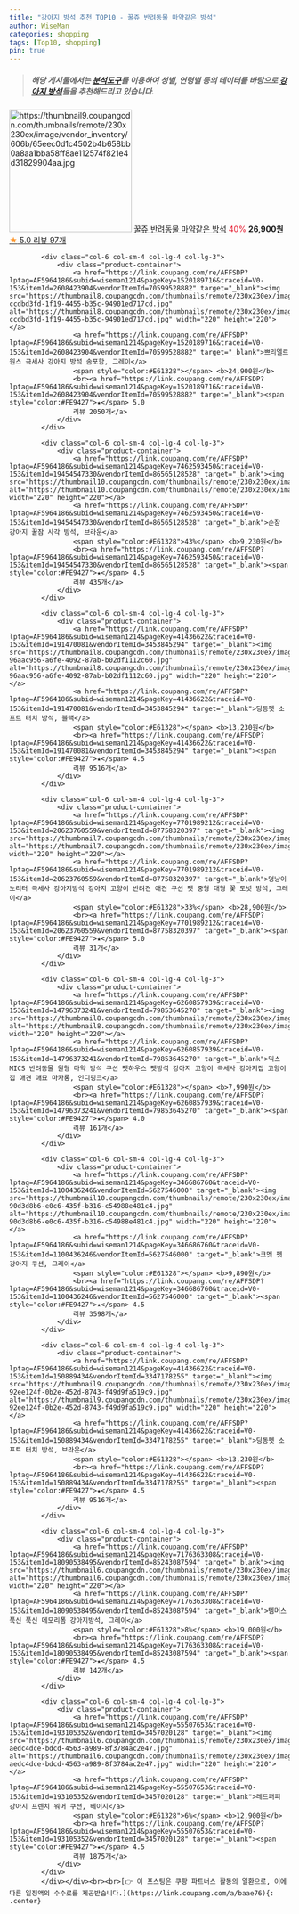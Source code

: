 ```yaml
---
title: "강아지 방석 추천 TOP10 - 꿀쥬 반려동물 마약같은 방석"
author: WiseMan
categories: shopping
tags: [Top10, shopping]
pin: true
---
```


> ##### 해당 게시물에서는 [**분석도구**](https://itemscout.io/)를 이용하여 **성별**, **연령별** 등의 데이터를 바탕으로 [**강아지 방석**](https://link.coupang.com/a/baae76)들을 추천해드리고 있습니다.
<div class="container"><div class="row">
            <div class="col-6 col-sm-4 col-lg-4 col-lg-3">
                <div class="product-container">
                    <a href="https://link.coupang.com/re/AFFSDP?lptag=AF5964186&subid=wiseman1214&pageKey=7706461980&traceid=V0-153&itemId=20646553180&vendorItemId=87669084995" target="_blank"><img src="https://thumbnail9.coupangcdn.com/thumbnails/remote/230x230ex/image/vendor_inventory/606b/65eec0d1c4502b4b658bb0a8aa1bba58ff8ae112574f821e4d31829904aa.jpg" alt="https://thumbnail9.coupangcdn.com/thumbnails/remote/230x230ex/image/vendor_inventory/606b/65eec0d1c4502b4b658bb0a8aa1bba58ff8ae112574f821e4d31829904aa.jpg" width="220" height="220"></a>
                    <a href="https://link.coupang.com/re/AFFSDP?lptag=AF5964186&subid=wiseman1214&pageKey=7706461980&traceid=V0-153&itemId=20646553180&vendorItemId=87669084995" target="_blank">꿀쥬 반려동물 마약같은 방석</a>
                    <span style="color:#E61328">40%</span> <b>26,900원</b>
                    <br><a href="https://link.coupang.com/re/AFFSDP?lptag=AF5964186&subid=wiseman1214&pageKey=7706461980&traceid=V0-153&itemId=20646553180&vendorItemId=87669084995" target="_blank"><span style="color:#FE9427">★</span> 5.0
                    리뷰 97개</a>
                </div>
            </div>
            
            <div class="col-6 col-sm-4 col-lg-4 col-lg-3">
                <div class="product-container">
                    <a href="https://link.coupang.com/re/AFFSDP?lptag=AF5964186&subid=wiseman1214&pageKey=1520189716&traceid=V0-153&itemId=2608423904&vendorItemId=70599528882" target="_blank"><img src="https://thumbnail8.coupangcdn.com/thumbnails/remote/230x230ex/image/retail/images/283867546796568-ccdbd3fd-1f19-4455-b35c-94901ed717cd.jpg" alt="https://thumbnail8.coupangcdn.com/thumbnails/remote/230x230ex/image/retail/images/283867546796568-ccdbd3fd-1f19-4455-b35c-94901ed717cd.jpg" width="220" height="220"></a>
                    <a href="https://link.coupang.com/re/AFFSDP?lptag=AF5964186&subid=wiseman1214&pageKey=1520189716&traceid=V0-153&itemId=2608423904&vendorItemId=70599528882" target="_blank">쁘리엘르 원스 극세사 강아지 방석 솜포함, 그레이</a>
                    <span style="color:#E61328"></span> <b>24,900원</b>
                    <br><a href="https://link.coupang.com/re/AFFSDP?lptag=AF5964186&subid=wiseman1214&pageKey=1520189716&traceid=V0-153&itemId=2608423904&vendorItemId=70599528882" target="_blank"><span style="color:#FE9427">★</span> 5.0
                    리뷰 2050개</a>
                </div>
            </div>
            
            <div class="col-6 col-sm-4 col-lg-4 col-lg-3">
                <div class="product-container">
                    <a href="https://link.coupang.com/re/AFFSDP?lptag=AF5964186&subid=wiseman1214&pageKey=7462593450&traceid=V0-153&itemId=19454547330&vendorItemId=86565128528" target="_blank"><img src="https://thumbnail10.coupangcdn.com/thumbnails/remote/230x230ex/image/rs_quotation_api/lscimobv/e39b0dace7a74496940eb87fec847e12.jpg" alt="https://thumbnail10.coupangcdn.com/thumbnails/remote/230x230ex/image/rs_quotation_api/lscimobv/e39b0dace7a74496940eb87fec847e12.jpg" width="220" height="220"></a>
                    <a href="https://link.coupang.com/re/AFFSDP?lptag=AF5964186&subid=wiseman1214&pageKey=7462593450&traceid=V0-153&itemId=19454547330&vendorItemId=86565128528" target="_blank">순잠 강아지 꿀잠 사각 방석, 브라운</a>
                    <span style="color:#E61328">43%</span> <b>9,230원</b>
                    <br><a href="https://link.coupang.com/re/AFFSDP?lptag=AF5964186&subid=wiseman1214&pageKey=7462593450&traceid=V0-153&itemId=19454547330&vendorItemId=86565128528" target="_blank"><span style="color:#FE9427">★</span> 4.5
                    리뷰 435개</a>
                </div>
            </div>
            
            <div class="col-6 col-sm-4 col-lg-4 col-lg-3">
                <div class="product-container">
                    <a href="https://link.coupang.com/re/AFFSDP?lptag=AF5964186&subid=wiseman1214&pageKey=41436622&traceid=V0-153&itemId=191470081&vendorItemId=3453845294" target="_blank"><img src="https://thumbnail8.coupangcdn.com/thumbnails/remote/230x230ex/image/retail/images/204165260382074-96aac956-a6fe-4092-87ab-b02df1112c60.jpg" alt="https://thumbnail8.coupangcdn.com/thumbnails/remote/230x230ex/image/retail/images/204165260382074-96aac956-a6fe-4092-87ab-b02df1112c60.jpg" width="220" height="220"></a>
                    <a href="https://link.coupang.com/re/AFFSDP?lptag=AF5964186&subid=wiseman1214&pageKey=41436622&traceid=V0-153&itemId=191470081&vendorItemId=3453845294" target="_blank">딩동펫 소프트 터치 방석, 블랙</a>
                    <span style="color:#E61328"></span> <b>13,230원</b>
                    <br><a href="https://link.coupang.com/re/AFFSDP?lptag=AF5964186&subid=wiseman1214&pageKey=41436622&traceid=V0-153&itemId=191470081&vendorItemId=3453845294" target="_blank"><span style="color:#FE9427">★</span> 4.5
                    리뷰 9516개</a>
                </div>
            </div>
            
            <div class="col-6 col-sm-4 col-lg-4 col-lg-3">
                <div class="product-container">
                    <a href="https://link.coupang.com/re/AFFSDP?lptag=AF5964186&subid=wiseman1214&pageKey=7701989212&traceid=V0-153&itemId=20623760559&vendorItemId=87758320397" target="_blank"><img src="https://thumbnail7.coupangcdn.com/thumbnails/remote/230x230ex/image/vendor_inventory/5232/151c945019bfe7f850b57cbc08a0722f440ed2c295661f6ccc68d951cf45.jpg" alt="https://thumbnail7.coupangcdn.com/thumbnails/remote/230x230ex/image/vendor_inventory/5232/151c945019bfe7f850b57cbc08a0722f440ed2c295661f6ccc68d951cf45.jpg" width="220" height="220"></a>
                    <a href="https://link.coupang.com/re/AFFSDP?lptag=AF5964186&subid=wiseman1214&pageKey=7701989212&traceid=V0-153&itemId=20623760559&vendorItemId=87758320397" target="_blank">멍냥이노리터 극세사 강아지방석 강아지 고양이 반려견 애견 쿠션 펫 중형 대형 꽃 도넛 방석, 그레이</a>
                    <span style="color:#E61328">33%</span> <b>28,900원</b>
                    <br><a href="https://link.coupang.com/re/AFFSDP?lptag=AF5964186&subid=wiseman1214&pageKey=7701989212&traceid=V0-153&itemId=20623760559&vendorItemId=87758320397" target="_blank"><span style="color:#FE9427">★</span> 5.0
                    리뷰 31개</a>
                </div>
            </div>
            
            <div class="col-6 col-sm-4 col-lg-4 col-lg-3">
                <div class="product-container">
                    <a href="https://link.coupang.com/re/AFFSDP?lptag=AF5964186&subid=wiseman1214&pageKey=6260857939&traceid=V0-153&itemId=14796373241&vendorItemId=79853645270" target="_blank"><img src="https://thumbnail8.coupangcdn.com/thumbnails/remote/230x230ex/image/vendor_inventory/0f28/57cc9eb9dd7fd19c1bf1b5b534f4cf0141eeae94136890373b48b144ad5a.jpg" alt="https://thumbnail8.coupangcdn.com/thumbnails/remote/230x230ex/image/vendor_inventory/0f28/57cc9eb9dd7fd19c1bf1b5b534f4cf0141eeae94136890373b48b144ad5a.jpg" width="220" height="220"></a>
                    <a href="https://link.coupang.com/re/AFFSDP?lptag=AF5964186&subid=wiseman1214&pageKey=6260857939&traceid=V0-153&itemId=14796373241&vendorItemId=79853645270" target="_blank">믹스MICS 반려동물 원형 마약 방석 쿠션 펫하우스 펫방석 강아지 고양이 극세사 강아지집 고양이집 애견 애묘 마카롱, 인디핑크</a>
                    <span style="color:#E61328"></span> <b>7,990원</b>
                    <br><a href="https://link.coupang.com/re/AFFSDP?lptag=AF5964186&subid=wiseman1214&pageKey=6260857939&traceid=V0-153&itemId=14796373241&vendorItemId=79853645270" target="_blank"><span style="color:#FE9427">★</span> 4.0
                    리뷰 161개</a>
                </div>
            </div>
            
            <div class="col-6 col-sm-4 col-lg-4 col-lg-3">
                <div class="product-container">
                    <a href="https://link.coupang.com/re/AFFSDP?lptag=AF5964186&subid=wiseman1214&pageKey=346686760&traceid=V0-153&itemId=1100436246&vendorItemId=5627546000" target="_blank"><img src="https://thumbnail10.coupangcdn.com/thumbnails/remote/230x230ex/image/retail/images/14326402308025-90d3d8b6-e0c6-435f-b316-c54988e481c4.jpg" alt="https://thumbnail10.coupangcdn.com/thumbnails/remote/230x230ex/image/retail/images/14326402308025-90d3d8b6-e0c6-435f-b316-c54988e481c4.jpg" width="220" height="220"></a>
                    <a href="https://link.coupang.com/re/AFFSDP?lptag=AF5964186&subid=wiseman1214&pageKey=346686760&traceid=V0-153&itemId=1100436246&vendorItemId=5627546000" target="_blank">코멧 펫 강아지 쿠션, 그레이</a>
                    <span style="color:#E61328"></span> <b>9,890원</b>
                    <br><a href="https://link.coupang.com/re/AFFSDP?lptag=AF5964186&subid=wiseman1214&pageKey=346686760&traceid=V0-153&itemId=1100436246&vendorItemId=5627546000" target="_blank"><span style="color:#FE9427">★</span> 4.5
                    리뷰 3598개</a>
                </div>
            </div>
            
            <div class="col-6 col-sm-4 col-lg-4 col-lg-3">
                <div class="product-container">
                    <a href="https://link.coupang.com/re/AFFSDP?lptag=AF5964186&subid=wiseman1214&pageKey=41436622&traceid=V0-153&itemId=150889434&vendorItemId=3347178255" target="_blank"><img src="https://thumbnail9.coupangcdn.com/thumbnails/remote/230x230ex/image/retail/images/3827584248727119-92ee124f-0b2e-452d-8743-f49d9fa519c9.jpg" alt="https://thumbnail9.coupangcdn.com/thumbnails/remote/230x230ex/image/retail/images/3827584248727119-92ee124f-0b2e-452d-8743-f49d9fa519c9.jpg" width="220" height="220"></a>
                    <a href="https://link.coupang.com/re/AFFSDP?lptag=AF5964186&subid=wiseman1214&pageKey=41436622&traceid=V0-153&itemId=150889434&vendorItemId=3347178255" target="_blank">딩동펫 소프트 터치 방석, 브라운</a>
                    <span style="color:#E61328"></span> <b>13,230원</b>
                    <br><a href="https://link.coupang.com/re/AFFSDP?lptag=AF5964186&subid=wiseman1214&pageKey=41436622&traceid=V0-153&itemId=150889434&vendorItemId=3347178255" target="_blank"><span style="color:#FE9427">★</span> 4.5
                    리뷰 9516개</a>
                </div>
            </div>
            
            <div class="col-6 col-sm-4 col-lg-4 col-lg-3">
                <div class="product-container">
                    <a href="https://link.coupang.com/re/AFFSDP?lptag=AF5964186&subid=wiseman1214&pageKey=7176363308&traceid=V0-153&itemId=18090538495&vendorItemId=85243087594" target="_blank"><img src="https://thumbnail6.coupangcdn.com/thumbnails/remote/230x230ex/image/vendor_inventory/8bbc/66121708126a01eab978dc2110df3b0727cfb65992efaf40b63966077ce9.jpg" alt="https://thumbnail6.coupangcdn.com/thumbnails/remote/230x230ex/image/vendor_inventory/8bbc/66121708126a01eab978dc2110df3b0727cfb65992efaf40b63966077ce9.jpg" width="220" height="220"></a>
                    <a href="https://link.coupang.com/re/AFFSDP?lptag=AF5964186&subid=wiseman1214&pageKey=7176363308&traceid=V0-153&itemId=18090538495&vendorItemId=85243087594" target="_blank">템머스 푹신 푹신 메모리폼 강아지방석, 그레이</a>
                    <span style="color:#E61328">8%</span> <b>19,000원</b>
                    <br><a href="https://link.coupang.com/re/AFFSDP?lptag=AF5964186&subid=wiseman1214&pageKey=7176363308&traceid=V0-153&itemId=18090538495&vendorItemId=85243087594" target="_blank"><span style="color:#FE9427">★</span> 4.5
                    리뷰 142개</a>
                </div>
            </div>
            
            <div class="col-6 col-sm-4 col-lg-4 col-lg-3">
                <div class="product-container">
                    <a href="https://link.coupang.com/re/AFFSDP?lptag=AF5964186&subid=wiseman1214&pageKey=55507653&traceid=V0-153&itemId=193105352&vendorItemId=3457020128" target="_blank"><img src="https://thumbnail6.coupangcdn.com/thumbnails/remote/230x230ex/image/retail/images/2887338825926252-aedc4dce-bdcd-4563-a989-8f3784ac2e47.jpg" alt="https://thumbnail6.coupangcdn.com/thumbnails/remote/230x230ex/image/retail/images/2887338825926252-aedc4dce-bdcd-4563-a989-8f3784ac2e47.jpg" width="220" height="220"></a>
                    <a href="https://link.coupang.com/re/AFFSDP?lptag=AF5964186&subid=wiseman1214&pageKey=55507653&traceid=V0-153&itemId=193105352&vendorItemId=3457020128" target="_blank">레드퍼피 강아지 프렌치 워머 쿠션, 베이지</a>
                    <span style="color:#E61328">6%</span> <b>12,900원</b>
                    <br><a href="https://link.coupang.com/re/AFFSDP?lptag=AF5964186&subid=wiseman1214&pageKey=55507653&traceid=V0-153&itemId=193105352&vendorItemId=3457020128" target="_blank"><span style="color:#FE9427">★</span> 4.5
                    리뷰 1875개</a>
                </div>
            </div>
            </div></div><br><br>[👉 이 포스팅은 쿠팡 파트너스 활동의 일환으로, 이에 따른 일정액의 수수료를 제공받습니다.](https://link.coupang.com/a/baae76){: .center}